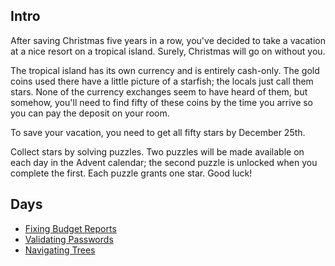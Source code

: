 ## Intro

After saving Christmas five years in a row, you've decided to take a vacation at a nice resort on a tropical island. Surely, Christmas will go on without you.

The tropical island has its own currency and is entirely cash-only. The gold coins used there have a little picture of a starfish; the locals just call them stars. None of the currency exchanges seem to have heard of them, but somehow, you'll need to find fifty of these coins by the time you arrive so you can pay the deposit on your room.

To save your vacation, you need to get all fifty stars by December 25th.

Collect stars by solving puzzles. Two puzzles will be made available on each day in the Advent calendar; the second puzzle is unlocked when you complete the first. Each puzzle grants one star. Good luck!

## Days

- [Fixing Budget Reports](https://github.com/Ian-Cross/Advent-of-Code/blob/master/2020/day01/README.md)
- [Validating Passwords](https://github.com/Ian-Cross/Advent-of-Code/blob/master/2020/day02/README.md)
- [Navigating Trees](https://github.com/Ian-Cross/Advent-of-Code/blob/master/2020/day03/README.md)
